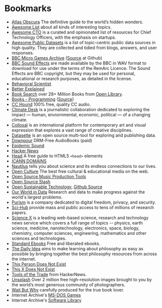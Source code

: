 # Bookmarks

- [Atlas Obscura](https://www.atlasobscura.com/) The definitive guide to the world’s hidden wonders.
- [Awesome List](https://github.com/sindresorhus/awesome) about all kinds of interesting topics.
- [Awesome CTO](https://github.com/kuchin/awesome-cto) is a curated and opinionated list of resources for Chief Technology Officers, with the emphasis on startups.
- [Awesome Public Datasets](https://github.com/awesomedata/awesome-public-datasets) is a list of topic-centric public data sources in high quality. They are collected and tidied from blogs, answers, and user responses.
- [BBC Micro Games Archive](http://bbcmicro.co.uk) ([Source](https://github.com/pau1ie/bbcmicro.co.uk) at Github)
- [BBC Sound Effects](http://bbcsfx.acropolis.org.uk) are made available by the BBC in WAV format to download for use under the terms of the RemArc Licence. The Sound Effects are BBC copyright, but they may be used for personal, educational or research purposes, as detailed in the license.
- [Behavioral Scientist](https://behavioralscientist.org)
- [Better Explained](https://betterexplained.com)
- [Book Search](https://books-search.typesense.org) over 28+ Million Books from [Open Library](https://openlibrary.org).
- [Books - Programming](https://ebookfoundation.github.io/free-programming-books/) ([Source](https://github.com/EbookFoundation/free-programming-books))
- [CC Hound](https://cchound.com) 100% free, quality CC audio.
- [Climate Desk](http://theclimatedesk.org) is a journalistic collaboration dedicated to exploring the impact — human, enviornmental, economic, political — of a changing climate.
- [Collosal](https://www.thisiscolossal.com) is an international platform for contemporary art and visual expression that explores a vast range of creative disciplines.
- [Datasette](https://datasette.io) is an open source multi-tool for exploring and publishing data.
- [Downpour](https://www.downpour.com) DRM-Free AudioBooks (paid)
- [Epidemic Sound](https://www.epidemicsound.com)
- [Hacker News](https://news.ycombinator.com/)
- [Head](https://htmlhead.dev) A free guide to HTML5 `<head>` elements
- [ICANN DOMAINS](https://publicsuffix.org/list/public_suffix_list.dat)
- [Nautilus](http://nautil.us) tells you about science and its endless connections to our lives.
- [Open Culture](http://www.openculture.com) The best free cultural & educational media on the web.
- [Open Source Music Production Tools](https://midination.com/free-music-production-software/)
- [Open Source Stash](https://opensourcestash.com)
- [Open Sustainable Technology](https://opensustain.tech), [Github Source](https://github.com/protontypes/awesome-sustainable-technology)
- [Our World in Data](https://ourworldindata.org) Research and data to make progress against the world's largest problems.
- [Purism](https://puri.sm) is a company dedicated to digital freedom, privacy, and security.
- [Sci-Hub](https://sci-hub.st) provide mass and public access to tens of millions of research papers.
- [Science X](https://sciencex.com/) is a leading web-based science, research and technology news service which covers a full range of topics -- physics, earth science, medicine, nanotechnology, electronics, space, biology, chemistry, computer sciences, engineering, mathematics and other sciences and technologies.
- [Standard Ebooks](https://standardebooks.org) Free and liberated ebooks.
- [The Daily Idea](https://thedailyidea.org/) aims to make learning about philosophy as easy as possible by bringing together the best philosophy resources from across the internet.
- [This Person Does Not Exist](https://thispersondoesnotexist.com)
- [This X Does Not Exist](https://thisxdoesnotexist.com)
- [Tools of the Trade](https://github.com/cjbarber/ToolsOfTheTrade) from HackerNews.
- [Unsplash](https://unsplash.com) Over 2 million free high-resolution images brought to you by the world’s most generous community of photographers.
- [Wait But Why](https://waitbutwhy.com) carefully produced for the true book lover.
- Internet Archive's [MS-DOS Games](https://archive.org/details/softwarelibrary_msdos_games)
- Internet Archive's [Software Library](https://archive.org/details/softwarelibrary)
